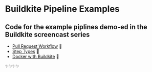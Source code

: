 # Buildkite Pipeline Examples
## Code for the example piplines demo-ed in the Buildkite screencast series

* [Pull Request Workflow](pr-flow-example) 🌈
* [Step Types](step-types-example) 🍩
* [Docker with Buildkite](docker-example) 💎

✨✨✨✨